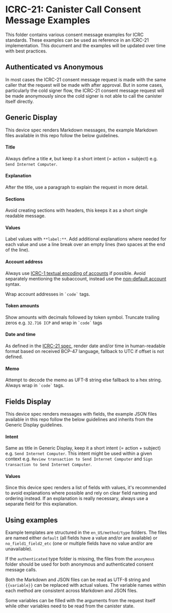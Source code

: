 # ICRC-21: Canister Call Consent Message Examples

This folder contains various consent message examples for ICRC standards. These examples can be used as reference in
an ICRC-21 implementation. This document and the examples will be updated over time with best practices.

## Authenticated vs Anonymous

In most cases the ICRC-21 consent message request is made with the same caller that the request will be made with after
approval. But in some cases, particularly the cold signer flow, the ICRC-21 consent message request will be made
anonymously since the cold signer is not able to call the canister itself directly.

## Generic Display

This device spec renders Markdown messages, the example Markdown files available in this repo follow the below
guidelines.

#### Title

Always define a title `#`, but keep it a short intent (= action + subject) e.g. `Send Internet Computer`.

#### Explanation

After the title, use a paragraph to explain the request in more detail.

#### Sections

Avoid creating sections with headers, this keeps it as a short single readable message.

#### Values

Label values with `**label:**`. Add additional explanations where needed for each value and use a line break over an
empty lines (two spaces at the end of
the line).

#### Account address

Always
use [ICRC-1 textual encoding of accounts](https://internetcomputer.org/docs/current/references/icrc1-standard#textual-encoding-of-accounts)
if possible. Avoid separately mentioning the subaccount, instead use
the [non-default account](https://internetcomputer.org/docs/current/references/icrc1-standard#non-default-accounts)
syntax.

Wrap account addresses in `` `code` `` tags.

#### Token amounts

Show amounts with decimals followed by token symbol. Truncate trailing zeros e.g. `32.716 ICP` and wrap in `` `code` ``
tags

#### Date and time

As defined in
the [ICRC-21 spec](https://github.com/dfinity/wg-identity-authentication/blob/main/topics/ICRC-21/ICRC-21.did#L8),
render date and/or time in human-readable format based on received BCP-47 language, fallback to UTC if offset is not
defined.

#### Memo

Attempt to decode the memo as UFT-8 string else fallback to a hex string. Always wrap in `` `code` ``
tags.

## Fields Display

This device spec renders messages with fields, the example JSON files available in this repo follow the below
guidelines and inherits from the Generic Display guidelines.

#### Intent

Same as title in Generic Display, keep it a short intent (= action + subject) e.g. `Send Internet Computer`.
This intent might be used within a given context e.g. `Review transaction to Send Internet Computer` and
`Sign transaction to Send Internet Computer`.

#### Values

Since this device spec renders a list of fields with values, it's recommended to avoid explanations where possible and
rely on clear field naming and ordering instead. If an explanation is really necessary, always use a separate field for
this explanation.

## Using examples

Example templates are structured in the `en_US/method/type` folders. The files are named either `default` (all fields
have a value and/or are available) or `no_field1_field2_etc` (one or multiple fields have no value and/or are
unavailable).

If the `authenticated` type folder is missing, the files from the `anonymous` folder should be used for both anonymous
and authenticated consent message calls.

Both the Markdown and JSON files can be read as UTF-8 string and ``{{variable}}`` can be replaced with
actual values. The variable names within each method are consistent across Markdown and JSON files.

Some variables can be filled with the arguments from the request itself while other variables need to be read from the
canister state.